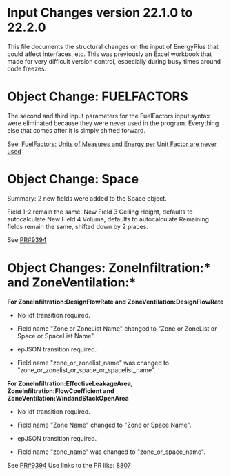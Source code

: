 Input Changes version 22.1.0 to 22.2.0
=============

This file documents the structural changes on the input of EnergyPlus that could affect interfaces, etc.
This was previously an Excel workbook that made for very difficult version control, especially during busy times around code freezes.

# Object Change: FUELFACTORS

The second and third input parameters for the FuelFactors input syntax were eliminated because they were never used in the program.  Everything else that comes after it is simply shifted forward.

See: [FuelFactors: Units of Measures and Energy per Unit Factor are never used](https://github.com/NREL/EnergyPlus/issues/9493)


# Object Change: Space

Summary: 2 new fields were added to the Space object.

Field 1-2 remain the same.
New Field 3 Ceiling Height, defaults to autocalculate
New Field 4 Volume, defaults to autocalculate
Remaining fields remain the same, shifted down by 2 places.

See [PR#9394](https://github.com/NREL/EnergyPlus/pull/9394)

# Object Changes: ZoneInfiltration:\* and ZoneVentilation:\*

**For ZoneInfiltration:DesignFlowRate and ZoneVentilation:DesignFlowRate**

* No idf transition required. 
* Field name "Zone or ZoneList Name" changed to "Zone or ZoneList or Space or SpaceList Name".

* epJSON transition required.
* Field name "zone_or_zonelist_name" was changed to "zone_or_zonelist_or_space_or_spacelist_name".

**For ZoneInfiltration:EffectiveLeakageArea, ZoneInfiltration:FlowCoefficient and ZoneVentilation:WindandStackOpenArea**

* No idf transition required. 
* Field name "Zone Name" changed to "Zone or Space Name".

* epJSON transition required.
* Field name "zone_name" was changed to "zone_or_space_name".

See [PR#9394](https://github.com/NREL/EnergyPlus/pull/9394)
Use links to the PR like: [8807](https://github.com/NREL/EnergyPlus/pull/8985)


